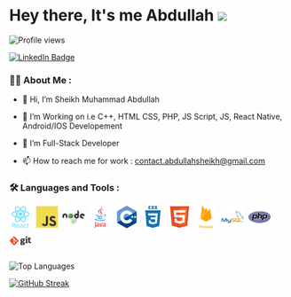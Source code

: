 <h1>
  Hey there, It's me Abdullah
  <img src="https://media.giphy.com/media/hvRJCLFzcasrR4ia7z/giphy.gif" width="30px"/>
</h1>

![Profile views](https://komarev.com/ghpvc/?username=WhoAbdullahSheikh&color=green)
<div id="badges">
  <a href="https://www.linkedin.com/in/sheikh-muhammad-abdullah-b68b13215/">
    <img src="https://img.shields.io/badge/LinkedIn-blue?style=for-the-badge&logo=linkedin&logoColor=white" alt="LinkedIn Badge"/>
  </a>
</div>


### :man_technologist: About Me :
- 👋 Hi, I’m Sheikh Muhammad Abdullah

- 👀 I’m Working on i.e C++, HTML CSS, PHP, JS Script, JS, React Native, Android/IOS Developement

- 🌱 I’m Full-Stack Developer

- 📫 How to reach me for work : contact.abdullahsheikh@gmail.com


### :hammer_and_wrench: Languages and Tools :
<div>
  <img src="https://github.com/devicons/devicon/blob/master/icons/react/react-original-wordmark.svg" title="React" alt="React" width="40" height="40"/>&nbsp;
  <img src="https://github.com/devicons/devicon/blob/master/icons/javascript/javascript-original.svg" title="JavaScript" alt="JavaScript" width="40" height="40"/>&nbsp;
  <img src="https://github.com/devicons/devicon/blob/master/icons/nodejs/nodejs-original-wordmark.svg" title="NodeJS" alt="NodeJS" width="40" height="40"/>&nbsp;
  <img src="https://github.com/devicons/devicon/blob/master/icons/java/java-original-wordmark.svg" title="Java" alt="Java" width="40" height="40"/>&nbsp;
  <img src="https://github.com/devicons/devicon/blob/master/icons/cplusplus/cplusplus-original.svg" title="Cpp" alt="Cpp" width="40" height="40"/>&nbsp;
  <img src="https://github.com/devicons/devicon/blob/master/icons/css3/css3-plain-wordmark.svg"  title="CSS3" alt="CSS" width="40" height="40"/>&nbsp;
  <img src="https://github.com/devicons/devicon/blob/master/icons/html5/html5-original.svg" title="HTML5" alt="HTML" width="40" height="40"/>&nbsp;
  <img src="https://github.com/devicons/devicon/blob/master/icons/firebase/firebase-plain-wordmark.svg" title="Firebase" alt="Firebase" width="40" height="40"/>&nbsp;
  <img src="https://github.com/devicons/devicon/blob/master/icons/mysql/mysql-original-wordmark.svg" title="MySQL"  alt="MySQL" width="40" height="40"/>&nbsp;
  <img src="https://github.com/devicons/devicon/blob/master/icons/php/php-original.svg" title="PHP" alt="PHP" width="40" height="40"/>&nbsp;
  <img src="https://github.com/devicons/devicon/blob/master/icons/git/git-original-wordmark.svg" title="Git" **alt="Git" width="40" height="40"/>
</div>

![Top Languages](https://github-readme-stats.vercel.app/api/top-langs/?username=WhoAbdullahSheikh&layout=compact&theme=dark)

[![GitHub Streak](https://streak-stats.demolab.com/?user=WhoAbdullahSheikh)](https://git.io/streak-stats)


